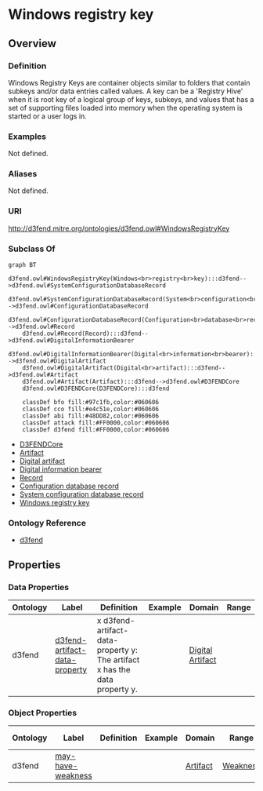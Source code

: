 # Windows registry key

## Overview

### Definition
Windows Registry Keys are container objects similar to folders that contain subkeys and/or data entries called values. A key can be a 'Registry Hive' when it is root key of a logical group of keys, subkeys, and values that has a set of supporting files loaded into memory when the operating system is started or a user logs in.

### Examples
Not defined.

### Aliases
Not defined.

### URI
http://d3fend.mitre.org/ontologies/d3fend.owl#WindowsRegistryKey

### Subclass Of
```mermaid
graph BT
    d3fend.owl#WindowsRegistryKey(Windows<br>registry<br>key):::d3fend-->d3fend.owl#SystemConfigurationDatabaseRecord
    d3fend.owl#SystemConfigurationDatabaseRecord(System<br>configuration<br>database<br>record):::d3fend-->d3fend.owl#ConfigurationDatabaseRecord
    d3fend.owl#ConfigurationDatabaseRecord(Configuration<br>database<br>record):::d3fend-->d3fend.owl#Record
    d3fend.owl#Record(Record):::d3fend-->d3fend.owl#DigitalInformationBearer
    d3fend.owl#DigitalInformationBearer(Digital<br>information<br>bearer):::d3fend-->d3fend.owl#DigitalArtifact
    d3fend.owl#DigitalArtifact(Digital<br>artifact):::d3fend-->d3fend.owl#Artifact
    d3fend.owl#Artifact(Artifact):::d3fend-->d3fend.owl#D3FENDCore
    d3fend.owl#D3FENDCore(D3FENDCore):::d3fend
    
    classDef bfo fill:#97c1fb,color:#060606
    classDef cco fill:#e4c51e,color:#060606
    classDef abi fill:#48DD82,color:#060606
    classDef attack fill:#FF0000,color:#060606
    classDef d3fend fill:#FF0000,color:#060606
```

- [D3FENDCore](/docs/ontology/reference/model/D3FENDCore/D3FENDCore.md)
- [Artifact](/docs/ontology/reference/model/D3FENDCore/Artifact/Artifact.md)
- [Digital artifact](/docs/ontology/reference/model/D3FENDCore/Artifact/Digital%20artifact/Digital%20artifact.md)
- [Digital information bearer](/docs/ontology/reference/model/D3FENDCore/Artifact/Digital%20artifact/Digital%20information%20bearer/Digital%20information%20bearer.md)
- [Record](/docs/ontology/reference/model/D3FENDCore/Artifact/Digital%20artifact/Digital%20information%20bearer/Record/Record.md)
- [Configuration database record](/docs/ontology/reference/model/D3FENDCore/Artifact/Digital%20artifact/Digital%20information%20bearer/Record/Configuration%20database%20record/Configuration%20database%20record.md)
- [System configuration database record](/docs/ontology/reference/model/D3FENDCore/Artifact/Digital%20artifact/Digital%20information%20bearer/Record/Configuration%20database%20record/System%20configuration%20database%20record/System%20configuration%20database%20record.md)
- [Windows registry key](/docs/ontology/reference/model/D3FENDCore/Artifact/Digital%20artifact/Digital%20information%20bearer/Record/Configuration%20database%20record/System%20configuration%20database%20record/Windows%20registry%20key/Windows%20registry%20key.md)


### Ontology Reference
- [d3fend](http://d3fend.mitre.org/ontologies/d3fend.owl#)

## Properties
### Data Properties
| Ontology | Label | Definition | Example | Domain | Range |
|----------|-------|------------|---------|--------|-------|
| d3fend | [d3fend-artifact-data-property](http://d3fend.mitre.org/ontologies/d3fend.owl#d3fend-artifact-data-property) | x d3fend-artifact-data-property y: The artifact x has the data property y. |  | [Digital Artifact](/docs/ontology/reference/model/D3FENDCore/Artifact/Digital%20artifact/Digital%20artifact.md) | []() |

### Object Properties
| Ontology | Label | Definition | Example | Domain | Range | Inverse Of |
|----------|-------|------------|---------|--------|-------|------------|
| d3fend | [may-have-weakness](http://d3fend.mitre.org/ontologies/d3fend.owl#may-have-weakness) |  |  | [Artifact](/docs/ontology/reference/model/D3FENDCore/Artifact/Artifact.md) | [Weakness](/docs/ontology/reference/model/D3FENDCore/Weakness/Weakness.md) | []() |

